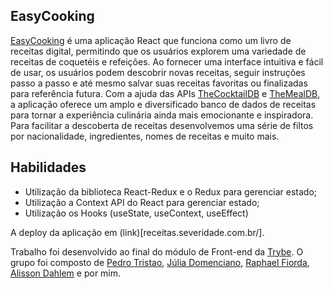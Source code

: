 ## EasyCooking 

[EasyCooking](http://receitas.severidade.com.br/) é uma aplicação React que funciona como um livro de receitas digital, permitindo que os usuários explorem uma variedade de receitas de coquetéis e refeições. Ao fornecer uma interface intuitiva e fácil de usar, os usuários podem descobrir novas receitas, seguir instruções passo a passo e até mesmo salvar suas receitas favoritas ou finalizadas para referência futura. Com a ajuda das APIs [TheCocktailDB](https://www.thecocktaildb.com/) e [TheMealDB](https://www.themealdb.com/), a aplicação oferece um amplo e diversificado banco de dados de receitas para tornar a experiência culinária ainda mais emocionante e inspiradora. Para facilitar a descoberta de receitas desenvolvemos uma série de filtos por nacionalidade, ingredientes, nomes de receitas e muito mais.

## Habilidades

* Utilização da biblioteca React-Redux e o Redux para gerenciar estado;
* Utilização a Context API do React para gerenciar estado;
* Utilização os Hooks (useState, useContext, useEffect)

A deploy da aplicação em (link)[receitas.severidade.com.br/].

Trabalho foi desenvolvido ao final do módulo de Front-end da [Trybe](https://www.betrybe.com/). O grupo foi composto de [Pedro Tristao](https://github.com/Pedroptristao), [Júlia Domenciano](https://github.com/juliadomenciano), [Raphael Fiorda](https://github.com/raphaelfiorda), [Alisson Dahlem](https://github.com/AlissonDahlem) e por mim.
